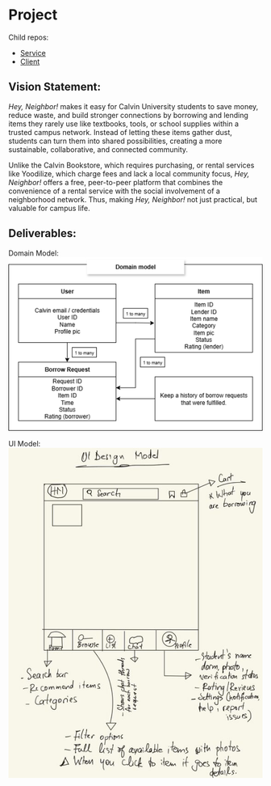 # Project
Child repos:
* [Service](https://github.com/calvin-cs262-fall2025-teamG/Service)
* [Client](https://github.com/calvin-cs262-fall2025-teamG/Client)
## Vision Statement:
  *Hey, Neighbor!* makes it easy for Calvin University students to save money, reduce waste, and build stronger connections by borrowing and lending items they rarely use like textbooks, tools, or school supplies within a trusted campus network. Instead of letting these items gather dust, students can turn them into shared possibilities, creating a more sustainable, collaborative, and connected community.
 
  Unlike the Calvin Bookstore, which requires purchasing, or rental services like Yoodilize, which charge fees and lack a local community focus, *Hey, Neighbor!* offers a free, peer-to-peer platform that combines the convenience of a rental service with the social involvement of a neighborhood network. Thus, making *Hey, Neighbor!* not just practical, but valuable for campus life.

## Deliverables:

Domain Model:
![Domain Model](domain_model.png)

UI Model:
![UI Model](ui_model_draft.jpg)

